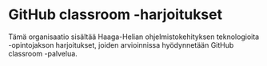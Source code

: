 # GitHub classroom -harjoitukset

Tämä organisaatio sisältää Haaga-Helian ohjelmistokehityksen teknologioita -opintojakson harjoitukset, joiden arvioinnissa hyödynnetään GitHub classroom -palvelua.
